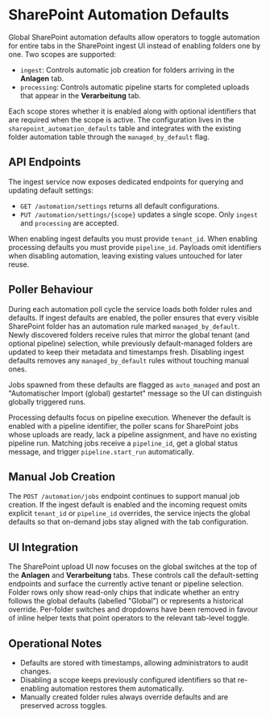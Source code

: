 # SharePoint Automation Defaults

Global SharePoint automation defaults allow operators to toggle automation for entire tabs in the SharePoint ingest UI instead of enabling folders one by one. Two scopes are supported:

- `ingest`: Controls automatic job creation for folders arriving in the **Anlagen** tab.
- `processing`: Controls automatic pipeline starts for completed uploads that appear in the **Verarbeitung** tab.

Each scope stores whether it is enabled along with optional identifiers that are required when the scope is active. The configuration lives in the `sharepoint_automation_defaults` table and integrates with the existing folder automation table through the `managed_by_default` flag.

## API Endpoints

The ingest service now exposes dedicated endpoints for querying and updating default settings:

- `GET /automation/settings` returns all default configurations.
- `PUT /automation/settings/{scope}` updates a single scope. Only `ingest` and `processing` are accepted.

When enabling ingest defaults you must provide `tenant_id`. When enabling processing defaults you must provide `pipeline_id`. Payloads omit identifiers when disabling automation, leaving existing values untouched for later reuse.

## Poller Behaviour

During each automation poll cycle the service loads both folder rules and defaults. If ingest defaults are enabled, the poller ensures that every visible SharePoint folder has an automation rule marked `managed_by_default`. Newly discovered folders receive rules that mirror the global tenant (and optional pipeline) selection, while previously default-managed folders are updated to keep their metadata and timestamps fresh. Disabling ingest defaults removes any `managed_by_default` rules without touching manual ones.

Jobs spawned from these defaults are flagged as `auto_managed` and post an "Automatischer Import (global) gestartet" message so the UI can distinguish globally triggered runs.

Processing defaults focus on pipeline execution. Whenever the default is enabled with a pipeline identifier, the poller scans for SharePoint jobs whose uploads are ready, lack a pipeline assignment, and have no existing pipeline run. Matching jobs receive a `pipeline_id`, get a global status message, and trigger `pipeline.start_run` automatically.

## Manual Job Creation

The `POST /automation/jobs` endpoint continues to support manual job creation. If the ingest default is enabled and the incoming request omits explicit `tenant_id` or `pipeline_id` overrides, the service injects the global defaults so that on-demand jobs stay aligned with the tab configuration.

## UI Integration

The SharePoint upload UI now focuses on the global switches at the top of the **Anlagen** and **Verarbeitung** tabs. These controls call the default-setting endpoints and surface the currently active tenant or pipeline selection. Folder rows only show read-only chips that indicate whether an entry follows the global defaults (labelled "Global") or represents a historical override. Per-folder switches and dropdowns have been removed in favour of inline helper texts that point operators to the relevant tab-level toggle.

## Operational Notes

- Defaults are stored with timestamps, allowing administrators to audit changes.
- Disabling a scope keeps previously configured identifiers so that re-enabling automation restores them automatically.
- Manually created folder rules always override defaults and are preserved across toggles.

